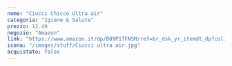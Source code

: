 ```yaml
---
nome: "Ciucci Chicco Ultra air"
categoria: "Igiene & Salute"
prezzo: 12.49
negozio: "Amazon"
link: "https://www.amazon.it/dp/B09P1TFNSM/ref=br_dsk_yr_itemdt_dp?colid=3QGQUT8WCNDK0&coliid=I2ST2HPA2OUUM3&th=1"
icona: "/images/stuff/Ciucci ultra air.jpg"
acquistato: false
---
```

